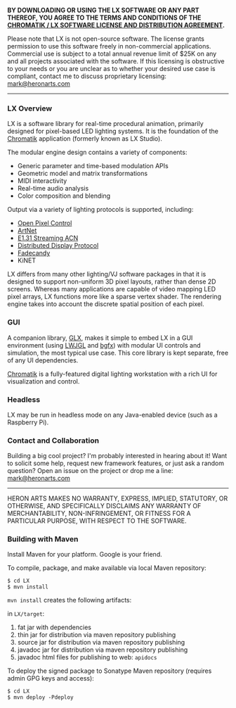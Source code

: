 **BY DOWNLOADING OR USING THE LX SOFTWARE OR ANY PART THEREOF, YOU AGREE TO THE TERMS AND CONDITIONS OF THE [CHROMATIK / LX SOFTWARE LICENSE AND DISTRIBUTION AGREEMENT](http://chromatik.co/license/).**

Please note that LX is not open-source software. The license grants permission to use this software freely in non-commercial applications. Commercial use is subject to a total annual revenue limit of $25K on any and all projects associated with the software. If this licensing is obstructive to your needs or you are unclear as to whether your desired use case is compliant, contact me to discuss proprietary licensing: mark@heronarts.com

---

### LX Overview ###

LX is a software library for real-time procedural animation, primarily designed for pixel-based LED lighting systems. It is the foundation of the [Chromatik](https://chromatik.co) application (formerly known as LX Studio).

The modular engine design contains a variety of components:

* Generic parameter and time-based modulation APIs
* Geometric model and matrix transformations
* MIDI interactivity
* Real-time audio analysis
* Color composition and blending

Output via a variety of lighting protocols is supported, including:

* [Open Pixel Control](http://openpixelcontrol.org/)
* [ArtNet](http://art-net.org.uk/)
* [E1.31 Streaming ACN](http://www.opendmx.net/index.php/E1.31)
* [Distributed Display Protocol](http://www.3waylabs.com/ddp/)
* [Fadecandy](https://github.com/scanlime/fadecandy)
* KiNET

LX differs from many other lighting/VJ software packages in that it is designed to support non-uniform 3D pixel layouts, rather than dense 2D screens. Whereas many applications are capable of video mapping LED pixel arrays, LX functions more like a sparse vertex shader. The rendering engine takes into account the discrete spatial position of each pixel.

### GUI ###

A companion library, [GLX](https://github.com/heronarts/GLX), makes it simple to embed LX in a GUI environment (using [LWJGL](https://www.lwjgl.org/) and [bgfx](https://github.com/bkaradzic/bgfx)) with modular UI controls and simulation, the  most typical use case. This core library is kept separate, free of any UI dependencies.

[Chromatik](https://chromatik.co) is a fully-featured digital lighting workstation with a rich UI for visualization and control.

### Headless ###

LX may be run in headless mode on any Java-enabled device (such as a Raspberry Pi).

### Contact and Collaboration ###

Building a big cool project? I'm probably interested in hearing about it! Want to solicit some help, request new framework features, or just ask a random question? Open an issue on the project or drop me a line: mark@heronarts.com

---

HERON ARTS MAKES NO WARRANTY, EXPRESS, IMPLIED, STATUTORY, OR OTHERWISE, AND SPECIFICALLY DISCLAIMS ANY WARRANTY OF MERCHANTABILITY, NON-INFRINGEMENT, OR FITNESS FOR A PARTICULAR PURPOSE, WITH RESPECT TO THE SOFTWARE.

### Building with Maven ###
Install Maven for your platform. Google is your friend.

To compile, package, and make available via local Maven repository:
```
$ cd LX
$ mvn install
```

`mvn install` creates the following artifacts:

in `LX/target`:
1. fat jar with dependencies
1. thin jar for distribution via maven repository publishing
1. source jar for distribution via maven repository publishing
1. javadoc jar for distribution via maven repository publishing
1. javadoc html files for publishing to web: `apidocs`

To deploy the signed package to Sonatype Maven repository (requires admin GPG keys and access):
```
$ cd LX
$ mvn deploy -Pdeploy
```
